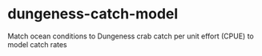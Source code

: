 # dungeness-catch-model
Match ocean conditions to Dungeness crab catch per unit effort (CPUE) to model catch rates
